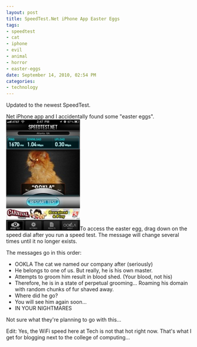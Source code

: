 ```yaml
--- 
layout: post
title: SpeedTest.Net iPhone App Easter Eggs
tags: 
- speedtest
- cat
- iphone
- evil
- animal
- horror
- easter-eggs
date: September 14, 2010, 02:54 PM
categories: 
- technology
---
```

Updated to the newest SpeedTest.

Net iPhone app and I accidentally found some "easter eggs".[![](files/2010/09/Mobile-Photo-Sep-14-2010-2-48-25-PM-200x300.jpg "OOKLA")](files/2010/09/Mobile-Photo-Sep-14-2010-2-48-25-PM.jpg)To access the easter egg, drag down on the speed dial after you run a speed test. The message will change several times until it no longer exists.

The messages go in this order:
- OOKLA The cat we named our company after (seriously)
- He belongs to one of us. But really, he is his own master.
- Attempts to groom him result in blood shed. (Your blood, not his)
- Therefore, he is in a state of perpetual grooming... Roaming his domain with random chunks of fur shaved away.
- Where did he go?
- You will see him again soon...
- IN YOUR NIGHTMARES

Not sure what they're planning to go with this...

Edit: Yes, the WiFi speed here at Tech is not that hot right now. That's what I get for blogging next to the college of computing...
